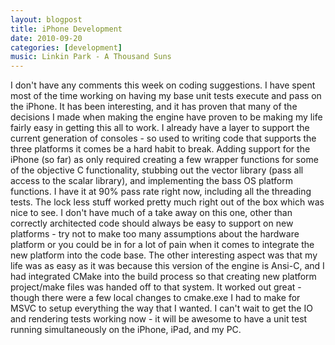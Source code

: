 ```yaml
---
layout: blogpost
title: iPhone Development
date: 2010-09-20
categories: [development]
music: Linkin Park - A Thousand Suns
---
```

I don't have any comments this week on coding suggestions. I have spent most of the time working on having my base unit tests execute and pass on the iPhone. It has been interesting, and it has proven that many of the decisions I made when making the engine have proven to be making my life fairly easy in getting this all to work. I already have a layer to support the current generation of consoles - so used to writing code that supports the three platforms it comes be a hard habit to break. Adding support for the iPhone (so far) as only required creating a few wrapper functions for some of the objective C functionality, stubbing out the vector library (pass all access to the scalar library), and implementing the bass OS platform functions. I have it at 90% pass rate right now, including all the threading tests. The lock less stuff worked pretty much right out of the box which was nice to see. I don't have much of a take away on this one, other than correctly architected code should always be easy to support on new platforms - try not to make too many assumptions about the hardware platform or you could be in for a lot of pain when it comes to integrate the new platform into the code base. The other interesting aspect was that my life was as easy as it was because this version of the engine is Ansi-C, and I had integrated CMake into the build process so that creating new platform project/make files was handed off to that system. It worked out great - though there were a few local changes to cmake.exe I had to make for MSVC to setup everything the way that I wanted. I can't wait to get the IO and rendering tests working now - it will be awesome to have a unit test running simultaneously on the iPhone, iPad, and my PC. 
